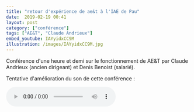 ```yaml
---
title: "retour d'expérience de ae&t à l'IAE de Pau"
date:  2019-02-19 00:41
layout: post
category: ["conférence"]
tags: ["AE&T", "Claude Andrieux"]
embed_youtube: IAYyidxCC9M
illustration: /images/IAYyidxCC9M.jpg
---
```

Conférence d'une heure et demi sur le fonctionnement de AE&T par Claude Andrieux (ancien dirigeant) et Denis Benoist (salarié).

Tentative d'amélioration du son de cette conférence :

 <audio controls>
  <source src="/images/IAYyidxCC9M.mp3" type="audio/mpeg">
  Votre navigateur ne permet la lecture de ce son
</audio> 
